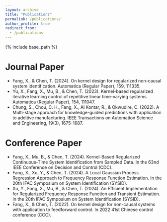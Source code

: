 ```yaml
---
layout: archive
title: "Publications"
permalink: /publications/
author_profile: true
redirect_from:
  - /publications
---
```


{% include base_path %}


Journal Paper
======
- Fang, X., & Chen, T. (2024). On kernel design for regularized non-causal system identification. Automatica (Regular Paper), 159, 111335.
- Yu, X., Fang, X., Mu, B., & Chen, T. (2023). Kernel-based regularized iterative learning control of repetitive linear time-varying systems. Automatica (Regular Paper), 154, 111047.
- Chung, S., Chou, C. H., Fang, X., Al Kontar, R., & Okwudire, C. (2022). A Multi-stage approach for knowledge-guided predictions with application to additive manufacturing. IEEE Transactions on Automation Science and Engineering, 19(3), 1675-1687.



Conference Paper
======
- Fang, X., Mu, B., & Chen, T. (2024). Kernel-Based Regularized Continuous-Time System Identification from Sampled Data. In the 63nd IEEE Conference on Decision and Control (CDC).
- Fang, X., Xu, Y., & Chen, T. (2024). A Local Gaussian Process Regression Approach to Frequency Response Function Estimation. In the 20th IFAC Symposium on System Identification (SYSID). 
- Xu, Y., Fang, X., Mu, B., & Chen, T. (2024). An Efficient Implementation for Regularized Frequency Response Function and Transient Estimation. In the 20th IFAC Symposium on System Identification (SYSID).
- Fang, X., & Chen, T. (2022). On kernel design for non-causal systems with application to feedforward control. In 2022 41st Chinese control conference (CCC).


